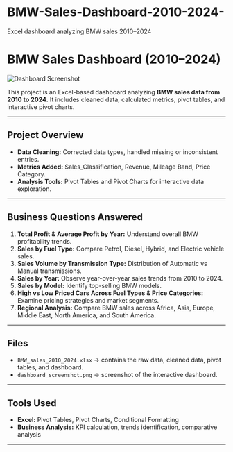 # BMW-Sales-Dashboard-2010-2024-
Excel dashboard analyzing BMW sales 2010–2024
# BMW Sales Dashboard (2010–2024)

![Dashboard Screenshot](dashboard_screenshot.png)

This project is an Excel-based dashboard analyzing **BMW sales data from 2010 to 2024**. It includes cleaned data, calculated metrics, pivot tables, and interactive pivot charts.

---

## Project Overview

- **Data Cleaning:** Corrected data types, handled missing or inconsistent entries.  
- **Metrics Added:** Sales_Classification, Revenue, Mileage Band, Price Category.  
- **Analysis Tools:** Pivot Tables and Pivot Charts for interactive data exploration.  

---

## Business Questions Answered

1. **Total Profit & Average Profit by Year:** Understand overall BMW profitability trends.  
2. **Sales by Fuel Type:** Compare Petrol, Diesel, Hybrid, and Electric vehicle sales.  
3. **Sales Volume by Transmission Type:** Distribution of Automatic vs Manual transmissions.  
4. **Sales by Year:** Observe year-over-year sales trends from 2010 to 2024.  
5. **Sales by Model:** Identify top-selling BMW models.  
6. **High vs Low Priced Cars Across Fuel Types & Price Categories:** Examine pricing strategies and market segments.  
7. **Regional Analysis:** Compare BMW sales across Africa, Asia, Europe, Middle East, North America, and South America.  

---

## Files

- `BMW_sales_2010_2024.xlsx` → contains the raw data, cleaned data, pivot tables, and dashboard.  
- `dashboard_screenshot.png` → screenshot of the interactive dashboard.  

---

## Tools Used

- **Excel:** Pivot Tables, Pivot Charts, Conditional Formatting  
- **Business Analysis:** KPI calculation, trends identification, comparative analysis  

---

